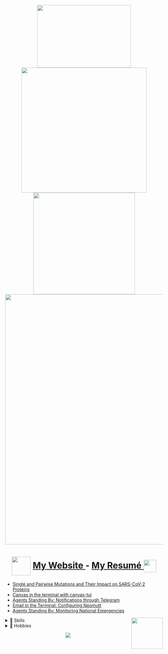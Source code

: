 
<p align="center">
  <img src="https://media3.giphy.com/media/j0HBMviGyj3JB14qtB/giphy.gif", width="300", height="200"/> <br>
   <img src="https://github-readme-stats.vercel.app/api?username=GideonWolfe&show_icons=true&hide_border=true&count_private=true&theme=tokyonight", width="400"/>
   <img src="https://github-readme-stats.vercel.app/api/top-langs/?username=GideonWolfe&layout=compact&theme=tokyonight&hide_border=true", width="325"/> <br>
  <img src="https://camo.githubusercontent.com/bad2af01d251f70c8aae488ae5a5123a9bcf72b2/68747470733a2f2f676964656f6e776f6c66652e636f6d2f696d672f676e75706c6f742f7468656d696e672f342e706e67", width="800"/>
</p>



<div align="center"><h1>
<img style="vertical-align:middle" src="https://media1.giphy.com/media/xULW8GKlriYjiarBK0/giphy.gif", width="60", />
  <span style=""> <a href="https://www.gideonwolfe.com"> My Website </a> - <a href="https://gideonwolfe.com/files/GideonWolfeCV.pdf"> My Resumé </a><img style="vertical-align:middle" src="https://media0.giphy.com/media/xULW8N1gBOKIWuIka4/giphy.gif", width="40", /></span>
</h1></div>

<!-- BLOG-POST-LIST:START -->
- [Single and Pairwise Mutations and Their Impact on SARS-CoV-2 Proteins](https://gideonwolfe.com/posts/bio/bioinfoproj/project/)
- [Canvas in the terminal with canvas-tui](https://gideonwolfe.com/posts/workflow/canvas-tui/canvas-tui/)
- [Agents Standing By: Notifications through Telegram](https://gideonwolfe.com/posts/sysadmin/huginn/telegram/)
- [Email in the Terminal: Configuring Neomutt](https://gideonwolfe.com/posts/workflow/neomutt/intro/)
- [Agents Standing By: Monitoring National Emergencies](https://gideonwolfe.com/posts/sysadmin/huginn/disasters/)
<!-- BLOG-POST-LIST:END -->

<img align="right" width="100" height="100" src="http://www.fillmurray.com/100/100">

<details><summary>🧰 Skills</summary>
<p>

| Skills                                  |
| --------------------------------------- |
| :penguin: Linux, various programming languages   |
| :rocket: DevOps and System Administration |
| :lock: Security and Hacking             |
| :test_tube: Science and Technology      |

</p>
</details>

<details><summary>🚀 Hobbies</summary>
<p>
  
| Hobbies                                  |
| --------------------------------------- |
| :penguin: Linux and FOSS                |
| :guitar: [Music](https://thedawnbombs.bandcamp.com/) |
| :video_game: Gaming             |
| :test_tube: Research      |

</p>
</details>



<p align=center>
  <a href="https://gideonwolfe.com">
    <img src="https://forthebadge.com/images/badges/60-percent-of-the-time-works-every-time.svg"/>
</p>
